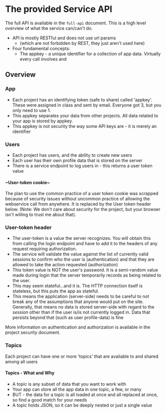 # The provided Service API

The full API is available in the `full-api` document.  This is a high level overview of what the service can/can't do.  

* API is mostly RESTful and does not use url params 
    * (which are not forbidden by REST, they just aren't used here)
* Four fundamental concepts:  
    * The appkey - a unique identifier for a collection of app data.  Virtually every call involves and 


## Overview

### App
* Each project has an identifying token (safe to share) called 'appkey'.  These were assigned in class and sent by email.  Everyone got 3, but you only need to use 1.
* This appkey separates your data from other projects.  All data related to your app is stored by appkey.
* This appkey is not security the way some API keys are - it is merely an identifier

### Users
* Each project has users, and the ability to create new users
* Each user has their own profile data that is stored on the server
* There is a service endpoint to log users in - this returns a user token value

#### ~User-token cookie~
The plan to use the common practice of a user token cookie was scrapped because of security issues without uncommon practice of allowing the webservice call from anywhere.  It is replaced by the User token header below.  (Note: We don't care about security for the project, but your browser isn't willing to trust me about that).

### User-token header
* The user-token is a value the server recognizes.  You will obtain this from calling the login endpoint and have to add it to the headers of any request requiring authorization.
* The service will validate the value against the list of currently valid sessions to confirm who the user is (authentication) and that they are allowed to take the action requested (authorization)
* This token value is NOT the user's password.  It is a semi-random value made during login that the server temporarily records as being related to the user.
* This may seem stateful...and it is.  The HTTP connection itself is stateless, but this puts the app as stateful.  
* This means the application (server-side) needs to be careful to not break any of the assumptions that anyone would put on the site.  Generally, that means no data is stored server-side with regard to the _session_ other than if the user is/is not currently logged in.  Data that persists beyond that (such as user profile-data) is fine

More information on authentication and authorization is available in the project security document.

### Topics
Each project can have one or more 'topics' that are available to and shared among all users

#### Topics - What and Why
* A topic is any subset of data that you want to work with
* Your app can store all the app data in one topic, a few, or many
* BUT - the data for a topic is all loaded at once and all replaced at once, so find a good match for your needs
* A topic holds JSON, so it can be deeply nested or just a single value

